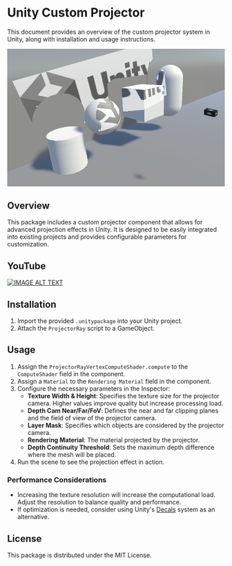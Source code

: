 # Unity Custom Projector

This document provides an overview of the custom projector system in Unity, along with installation and usage instructions.

<img src="Resources/sample.png" width="600" />

## Overview
This package includes a custom projector component that allows for advanced projection effects in Unity. It is designed to be easily integrated into existing projects and provides configurable parameters for customization.

## YouTube
<div align="left">
  <a href="https://youtu.be/2qx6m0uuD28"><img src="https://img.youtube.com/vi/2qx6m0uuD28/0.jpg" alt="IMAGE ALT TEXT"></a>
</div>

## Installation
1. Import the provided `.unitypackage` into your Unity project.
2. Attach the `ProjectorRay` script to a GameObject.

## Usage
1. Assign the `ProjectorRayVertexComputeShader.compute` to the `ComputeShader` field in the component.
2. Assign a `Material` to the `Rendering Material` field in the component.
3. Configure the necessary parameters in the Inspector:
   - **Texture Width & Height**: Specifies the texture size for the projector camera. Higher values improve quality but increase processing load.
   - **Depth Cam Near/Far/FoV**: Defines the near and far clipping planes and the field of view of the projector camera.
   - **Layer Mask**: Specifies which objects are considered by the projector camera.
   - **Rendering Material**: The material projected by the projector.
   - **Depth Continuity Threshold**: Sets the maximum depth difference where the mesh will be placed.
4. Run the scene to see the projection effect in action.

### Performance Considerations
- Increasing the texture resolution will increase the computational load. Adjust the resolution to balance quality and performance.
- If optimization is needed, consider using Unity's [Decals](https://docs.unity3d.com/6000.2/Documentation/Manual/visual-effects-decals.html) system as an alternative.

## License
This package is distributed under the MIT License.